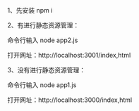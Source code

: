 1、先安装 npm i

2、有进行静态资源管理：

命令行输入 node app2.js 

打开网址：http://localhost:3001/index,html

3、没有进行静态资源管理：

命令行输入 node app1.js 

打开网址：http://localhost:3000/index,html